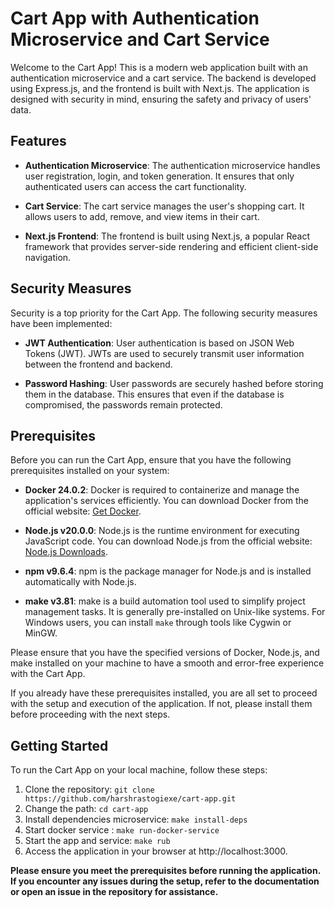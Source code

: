 # Cart App with Authentication Microservice and Cart Service

Welcome to the Cart App! This is a modern web application built with an authentication microservice and a cart service. The backend is developed using Express.js, and the frontend is built with Next.js. The application is designed with security in mind, ensuring the safety and privacy of users' data.

## Features

- **Authentication Microservice**: The authentication microservice handles user registration, login, and token generation. It ensures that only authenticated users can access the cart functionality.

- **Cart Service**: The cart service manages the user's shopping cart. It allows users to add, remove, and view items in their cart.

- **Next.js Frontend**: The frontend is built using Next.js, a popular React framework that provides server-side rendering and efficient client-side navigation.

## Security Measures

Security is a top priority for the Cart App. The following security measures have been implemented:

- **JWT Authentication**: User authentication is based on JSON Web Tokens (JWT). JWTs are used to securely transmit user information between the frontend and backend.

- **Password Hashing**: User passwords are securely hashed before storing them in the database. This ensures that even if the database is compromised, the passwords remain protected.

## Prerequisites

Before you can run the Cart App, ensure that you have the following prerequisites installed on your system:

- **Docker 24.0.2**: Docker is required to containerize and manage the application's services efficiently. You can download Docker from the official website: [Get Docker](https://www.docker.com/get-started).

- **Node.js v20.0.0**: Node.js is the runtime environment for executing JavaScript code. You can download Node.js from the official website: [Node.js Downloads](https://nodejs.org/en/download/).

- **npm v9.6.4**: npm is the package manager for Node.js and is installed automatically with Node.js.

- **make v3.81**: make is a build automation tool used to simplify project management tasks. It is generally pre-installed on Unix-like systems. For Windows users, you can install `make` through tools like Cygwin or MinGW.

Please ensure that you have the specified versions of Docker, Node.js, and make installed on your machine to have a smooth and error-free experience with the Cart App.

If you already have these prerequisites installed, you are all set to proceed with the setup and execution of the application. If not, please install them before proceeding with the next steps.

## Getting Started

To run the Cart App on your local machine, follow these steps:

1. Clone the repository: `git clone https://github.com/harshrastogiexe/cart-app.git`
2. Change the path: `cd cart-app`
3. Install dependencies microservice: `make install-deps`
4. Start docker service : `make run-docker-service`
5. Start the app and service: `make rub`
6. Access the application in your browser at http://localhost:3000.

**Please ensure you meet the prerequisites before running the application. If you encounter any issues during the setup, refer to the documentation or open an issue in the repository for assistance.**

